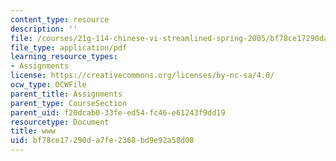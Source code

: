 ```yaml
---
content_type: resource
description: ''
file: /courses/21g-114-chinese-vi-streamlined-spring-2005/bf78ce17290da7fe2368bd9e92a58d08_MIT21G_114S05_3_10f.pdf
file_type: application/pdf
learning_resource_types:
- Assignments
license: https://creativecommons.org/licenses/by-nc-sa/4.0/
ocw_type: OCWFile
parent_title: Assignments
parent_type: CourseSection
parent_uid: f20dcab0-33fe-ed54-fc46-e61243f9dd19
resourcetype: Document
title: www
uid: bf78ce17-290d-a7fe-2368-bd9e92a58d08
---
```

